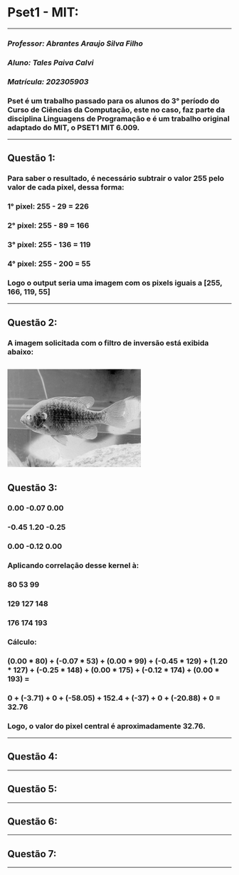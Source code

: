 # Pset1 - MIT:
---
### *Professor: Abrantes Araujo Silva Filho*
### *Aluno: Tales Paiva Calvi*
### *Matrícula: 202305903*
### Pset é um trabalho passado para os alunos do 3° período do Curso de Ciências da Computação, este no caso, faz parte da disciplina Linguagens de Programação e é um trabalho original adaptado do MIT, o PSET1 MIT 6.009.
---
## Questão 1:
### Para saber o resultado, é necessário subtrair o valor 255 pelo valor de cada pixel, dessa forma:
### 1° pixel: 255 - 29 = 226
### 2° pixel: 255 - 89 = 166
### 3° pixel: 255 - 136 = 119
### 4° pixel: 255 - 200 = 55

### Logo o output seria uma imagem com os pixels iguais a [255, 166, 119, 55]
---
## Questão 2:
### A imagem solicitada com o filtro de inversão está exibida abaixo:
![bluegill_invertida](bluegill_INVERTIDA.png)
---
## Questão 3:
### 0.00 -0.07 0.00        
### -0.45 1.20 -0.25        
### 0.00 -0.12 0.00
### Aplicando correlação desse kernel à:
### 80 53 99
### 129 127 148
### 176 174 193
### Cálculo:
### (0.00 * 80) + (-0.07 * 53) + (0.00 * 99) + (-0.45 * 129) + (1.20 * 127) + (-0.25 * 148) + (0.00 * 175) + (-0.12 * 174) + (0.00 * 193) =
### 0 + (-3.71) + 0 + (-58.05) + 152.4 + (-37) + 0 + (-20.88) + 0 = 32.76
### Logo, o valor do pixel central é aproximadamente 32.76.
---
## Questão 4:
---
## Questão 5:
---
## Questão 6:
---
## Questão 7:
---
